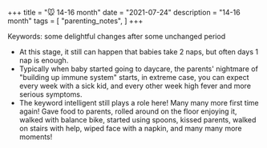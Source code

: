 +++
title = "🐭 14-16 month"
date = "2021-07-24"
description = "14-16 month"
tags = [
    "parenting_notes",
]
+++

Keywords: some delightful changes after some unchanged period

* At this stage, it still can happen that babies take 2 naps, but often days 1 nap is enough.
* Typically when baby started going to daycare, the parents' nightmare of "building up immune system" starts, in extreme case, you can expect every week with a sick kid, and every other week high fever and more serious symptoms.
* The keyword intelligent still plays a role here! Many many more first time again! Gave food to parents, rolled around on the floor enjoying it, walked with balance bike, started using spoons, kissed parents, walked on stairs with help, wiped face with a napkin, and many many more moments!